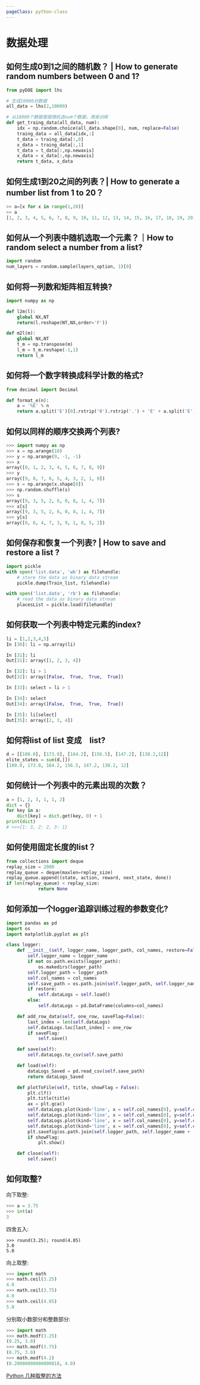 ```yaml
---
pageClass: python-class
---
```


<!--
 * @Description: 
 * @Author: Jack Huang
 * @Github: https://github.com/HuangJiaLian
 * @Date: 2019-09-12 15:20:27
 * @LastEditors: Jack Huang
 * @LastEditTime: 2019-10-24 10:39:06
 -->
# 数据处理

## 如何生成0到1之间的随机数？ | How to generate random numbers between 0 and 1?

```python
from pyDOE import lhs

# 生成10000对数据
all_data = lhs(2,10000)

# 从10000个数据里面随机选num个数据，用来训练
def get_traing_data(all_data, num):
    idx = np.random.choice(all_data.shape[0], num, replace=False)
    traing_data = all_data[idx,:]
    t_data = traing_data[:,0]
    x_data = traing_data[:,1]
    t_data = t_data[:,np.newaxis]
    x_data = x_data[:,np.newaxis]
    return t_data, x_data
```

## 如何生成1到20之间的列表？| How to generate a number list from 1 to 20？ 
```python
>> a=[x for x in range(1,20)]
>> a
[1, 2, 3, 4, 5, 6, 7, 8, 9, 10, 11, 12, 13, 14, 15, 16, 17, 18, 19, 20]
```

## 如何从一个列表中随机选取一个元素？｜How to random select a number from a list?
``` python
import random
num_layers = random.sample(layers_option, 1)[0]
```

## 如何将一列数和矩阵相互转换?
``` python
import numpy as np

def l2m(l):
    global NX,NT
    return(l.reshape(NT,NX,order='F'))

def m2l(m):
    global NX,NT
    t_m = np.transpose(m)
    l_m = t_m.reshape(-1,1)
    return l_m
```

## 如何将一个数字转换成科学计数的格式?
``` python
from decimal import Decimal

def format_e(n):
    a = '%E' % n
    return a.split('E')[0].rstrip('0').rstrip('.') + 'E' + a.split('E')[1]
```

## 如何以同样的顺序交换两个列表?
``` python
>>> import numpy as np
>>> x = np.arange(10)
>>> y = np.arange(9, -1, -1)
>>> x
array([0, 1, 2, 3, 4, 5, 6, 7, 8, 9])
>>> y
array([9, 8, 7, 6, 5, 4, 3, 2, 1, 0])
>>> s = np.arange(x.shape[0])
>>> np.random.shuffle(s)
>>> s
array([9, 3, 5, 2, 6, 0, 8, 1, 4, 7])
>>> x[s]
array([9, 3, 5, 2, 6, 0, 8, 1, 4, 7])
>>> y[s]
array([0, 6, 4, 7, 3, 9, 1, 8, 5, 2])
```

## 如何保存和恢复一个列表? | How to save and restore a list ?
```python
import pickle
with open('list.data', 'wb') as filehandle:
    # store the data as binary data stream
    pickle.dump(Train_list, filehandle)

with open('list.data', 'rb') as filehandle:  
    # read the data as binary data stream
    placesList = pickle.load(filehandle)
```

## 如何获取一个列表中特定元素的index? 
```python
li = [1,2,3,4,5]
In [30]: li = np.array(li)                                                           

In [31]: li                                                                          
Out[31]: array([1, 2, 3, 4])

In [32]: li > 1                                                                      
Out[32]: array([False,  True,  True,  True])

In [33]: select = li > 1                                                             

In [34]: select                                                                      
Out[34]: array([False,  True,  True,  True])

In [35]: li[select]                                                                  
Out[35]: array([2, 3, 4])

```

## 如何将list of list 变成　list?
```python
d = [[180.0], [173.8], [164.2], [156.5], [147.2], [138.2,12]]
elite_states = sum(d,[])
[180.0, 173.8, 164.2, 156.5, 147.2, 138.2, 12]
```

## 如何统计一个列表中的元素出现的次数？
```python
a = [1, 2, 3, 1, 1, 2]
dict = {}
for key in a:
    dict[key] = dict.get(key, 0) + 1
print(dict)
# >>>{1: 3, 2: 2, 3: 1}
```

## 如何使用固定长度的list？
```python
from collections import deque
replay_size = 2000
replay_queue = deque(maxlen=replay_size)
replay_queue.append((state, action, reward, next_state, done))
if len(replay_queue) < replay_size:
			return None
```


## 如何添加一个logger追踪训练过程的参数变化?

```python
import pandas as pd 
import os 
import matplotlib.pyplot as plt 

class logger:
    def __init__(self, logger_name, logger_path, col_names, restore=False):
        self.logger_name = logger_name
        if not os.path.exists(logger_path):
            os.makedirs(logger_path)
        self.logger_path = logger_path
        self.col_names = col_names
        self.save_path = os.path.join(self.logger_path, self.logger_name + '.csv')
        if restore:
            self.dataLogs = self.load()
        else:
            self.dataLogs = pd.DataFrame(columns=col_names) 

    def add_row_data(self, one_row, saveFlag=False):
        last_index = len(self.dataLogs)
        self.dataLogs.loc[last_index] = one_row
        if saveFlag:
            self.save()

    def save(self):
        self.dataLogs.to_csv(self.save_path)

    def load(self):
        dataLogs_Saved = pd.read_csv(self.save_path)
        return dataLogs_Saved

    def plotToFile(self, title, showFlag = False):
        plt.clf()
        plt.title(title)
        ax = plt.gca()
        self.dataLogs.plot(kind='line', x = self.col_names[0], y=self.col_names[1], ax=ax)
        self.dataLogs.plot(kind='line', x = self.col_names[0], y=self.col_names[2], ax=ax)
        self.dataLogs.plot(kind='line', x = self.col_names[0], y=self.col_names[3], ax=ax)
        self.dataLogs.plot(kind='line', x = self.col_names[0], y=self.col_names[4], ax=ax)
        plt.savefig(os.path.join(self.logger_path, self.logger_name + '.png'))
        if showFlag:
            plt.show()

    def close(self):
        self.save()
```

## 如何取整? 
向下取整:
```python
>>> a = 3.75
>>> int(a)
3
```

四舍五入:
```
>>> round(3.25); round(4.85)
3.0
5.0
```

向上取整:
```python
>>> import math
>>> math.ceil(3.25)
4.0
>>> math.ceil(3.75)
4.0
>>> math.ceil(4.85)
5.0
```

分别取小数部分和整数部分:
```python
>>> import math
>>> math.modf(3.25)
(0.25, 3.0)
>>> math.modf(3.75)
(0.75, 3.0)
>>> math.modf(4.2)
(0.20000000000000018, 4.0)
```
[Python 几种取整的方法](http://kuanghy.github.io/2016/09/07/python-trunc)